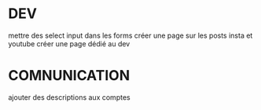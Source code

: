 # DEV

mettre des select input dans les forms
créer une page sur les posts insta et youtube
créer une page dédié au dev

# COMNUNICATION

ajouter des descriptions aux comptes
